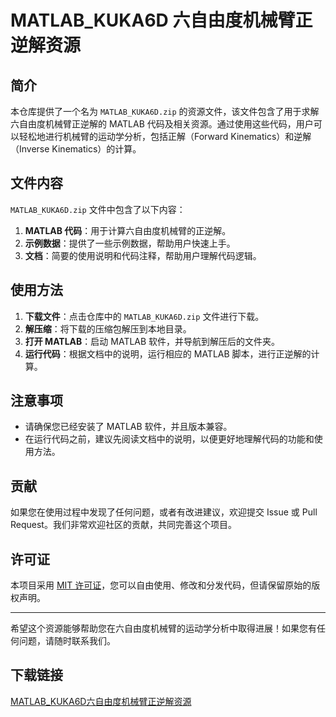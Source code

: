 # MATLAB_KUKA6D 六自由度机械臂正逆解资源

## 简介

本仓库提供了一个名为 `MATLAB_KUKA6D.zip` 的资源文件，该文件包含了用于求解六自由度机械臂正逆解的 MATLAB 代码及相关资源。通过使用这些代码，用户可以轻松地进行机械臂的运动学分析，包括正解（Forward Kinematics）和逆解（Inverse Kinematics）的计算。

## 文件内容

`MATLAB_KUKA6D.zip` 文件中包含了以下内容：

1. **MATLAB 代码**：用于计算六自由度机械臂的正逆解。
2. **示例数据**：提供了一些示例数据，帮助用户快速上手。
3. **文档**：简要的使用说明和代码注释，帮助用户理解代码逻辑。

## 使用方法

1. **下载文件**：点击仓库中的 `MATLAB_KUKA6D.zip` 文件进行下载。
2. **解压缩**：将下载的压缩包解压到本地目录。
3. **打开 MATLAB**：启动 MATLAB 软件，并导航到解压后的文件夹。
4. **运行代码**：根据文档中的说明，运行相应的 MATLAB 脚本，进行正逆解的计算。

## 注意事项

- 请确保您已经安装了 MATLAB 软件，并且版本兼容。
- 在运行代码之前，建议先阅读文档中的说明，以便更好地理解代码的功能和使用方法。

## 贡献

如果您在使用过程中发现了任何问题，或者有改进建议，欢迎提交 Issue 或 Pull Request。我们非常欢迎社区的贡献，共同完善这个项目。

## 许可证

本项目采用 [MIT 许可证](LICENSE)，您可以自由使用、修改和分发代码，但请保留原始的版权声明。

---

希望这个资源能够帮助您在六自由度机械臂的运动学分析中取得进展！如果您有任何问题，请随时联系我们。

## 下载链接

[MATLAB_KUKA6D六自由度机械臂正逆解资源](https://pan.quark.cn/s/792beb970fdd)